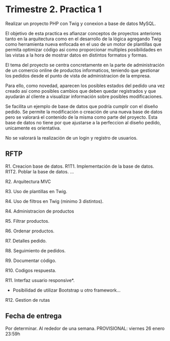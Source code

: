 # Trimestre 2. Practica 1
Realizar un proyecto PHP con Twig y conexion a base de datos MySQL.

El objetivo de esta practica es afianzar conceptos de proyectos anteriores tanto en la arquitectura como en el desarrollo de la lógica agregando Twig como herramienta nueva enfocada en el uso de un motor de plantillas que permita optimizar código asi como proporcionar multiples posibilidades en las vistas a la hora de mostrar datos en distintos formatos y formas.

El tema del proyecto se centra concretamente en la parte de administración de un comercio online de productos informaticos, teniendo que gestionar los pedidos desde el punto de vista de administracion de la empresa. 

Para ello, como novedad, aparecen los posibles estados del pedido una vez creado así como posibles cambios que deben quedar registrados y que ayudarán al cliente a visualizar información sobre posibles modificaciones.

Se facilita un ejemplo de base de datos que podría cumplir con el diseño pedido. Se permite la modificación o creación de una nueva base de datos pero se valorará el contenido de la misma como parte del proyecto. Esta base de datos no tiene por que ajustarse a la perfeccion al diseño pedido, unicamente es orientativa.

No se valorará la realización de un login y registro de usuarios.

## RFTP

R1. Creacion base de datos.
R1T1. Implementación de la base de datos.
R1T2. Poblar la base de datos.
...

R2. Arquitectura MVC

R3. Uso de plantillas en Twig.

R4. Uso de filtros en Twig (minimo 3 distintos).

R4. Administracion de productos

R5. Filtrar productos.

R6. Ordenar productos.

R7. Detalles pedido.

R8. Seguimiento de pedidos.

R9. Documentar código.

R10. Codigos respuesta.

R11. Interfaz usuario responsive*.
* Posibilidad de utilizar Bootstrap u otro framework...

R12. Gestion de rutas

## Fecha de entrega
Por determinar. Al rededor de una semana.
PROVISIONAL: viernes 26 enero 23:59h
